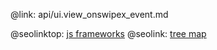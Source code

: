 @link: api/ui.view_onswipex_event.md

@seolinktop: [js frameworks](https://webix.com)
@seolink: [tree map](https://webix.com/widget/treemap/)